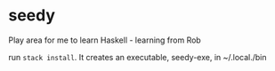 # seedy

Play area for me to learn Haskell - learning from Rob

run `stack install`. It creates an executable, seedy-exe, in ~/.local./bin
